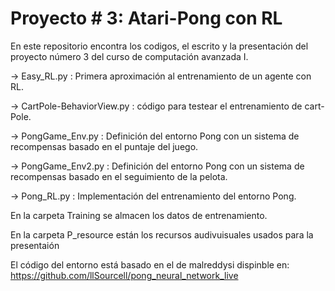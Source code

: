 # Proyecto # 3: Atari-Pong con RL

En este repositorio encontra los codigos, el escrito y la presentación del proyecto número 3 del curso de computación avanzada I.

-> Easy_RL.py : Primera aproximación al entrenamiento de un agente con RL.

-> CartPole-BehaviorView.py : código para testear el entrenamiento de cart-Pole.

-> PongGame_Env.py : Definición del entorno Pong con un sistema de recompensas basado en el puntaje del juego.

-> PongGame_Env2.py : Definición del entorno Pong con un sistema de recompensas basado en el seguimiento de la pelota.

-> Pong_RL.py : Implementación del entrenamiento del entorno Pong. 

En la carpeta Training se almacen los datos de entrenamiento. 

En la carpeta P_resource están los recursos audivuisuales usados para la presentaión

El código del entorno está basado en el de malreddysi dispinble en:
https://github.com/llSourcell/pong_neural_network_live


